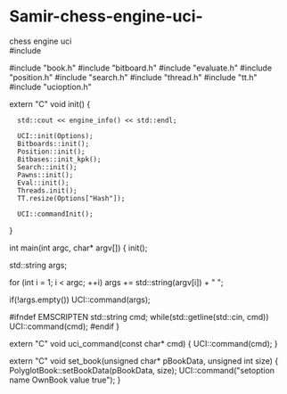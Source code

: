 Samir-chess-engine-uci-
=======================

chess engine  uci  
#include <iostream>

#include "book.h"
#include "bitboard.h"
#include "evaluate.h"
#include "position.h"
#include "search.h"
#include "thread.h"
#include "tt.h"
#include "ucioption.h"

extern "C" void init() {

	  std::cout << engine_info() << std::endl;

	  UCI::init(Options);
	  Bitboards::init();
	  Position::init();
	  Bitbases::init_kpk();
	  Search::init();
	  Pawns::init();
	  Eval::init();
	  Threads.init();
	  TT.resize(Options["Hash"]);

	  UCI::commandInit();
}

int main(int argc, char* argv[]) {
  init();

  std::string args;

  for (int i = 1; i < argc; ++i)
      args += std::string(argv[i]) + " ";

  if(!args.empty())
	  UCI::command(args);

#ifndef EMSCRIPTEN
  std::string cmd;
  while(std::getline(std::cin, cmd))
	  UCI::command(cmd);
#endif
}

extern "C" void uci_command(const char* cmd) {
	UCI::command(cmd);
}

extern "C" void set_book(unsigned char* pBookData, unsigned int size) {
	PolyglotBook::setBookData(pBookData, size);
	UCI::command("setoption name OwnBook value true");
}

